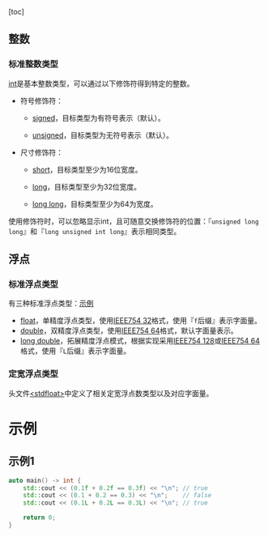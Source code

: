 [toc]

## 整数

### 标准整数类型

[int]()是基本整数类型，可以通过以下修饰符得到特定的整数。

* 符号修饰符：

  *   [signed]()，目标类型为有符号表示（默认）。

  *   [unsigned]()，目标类型为无符号表示（默认）。

* 尺寸修饰符：

  *   [short]()，目标类型至少为16位宽度。

  *   [long]()，目标类型至少为32位宽度。

  *   [long long]()，目标类型至少为64为宽度。

使用修饰符时，可以忽略显示int，且可随意交换修饰符的位置：『`unsigned long long`』和『`long unsigned int long`』表示相同类型。

## 浮点

### 标准浮点类型

有三种标准浮点类型：[示例](#示例1)

* [float]()，单精度浮点类型，使用[IEEE754 32]()格式，使用『`f`后缀』表示字面量。
* [double]()，双精度浮点类型，使用[IEEE754 64]()格式，默认字面量表示。
* [long double]()，拓展精度浮点模式，根据实现采用[IEEE754 128]()或[IEEE754 64]()格式，使用『`L`后缀』表示字面量。

### 定宽浮点类型

头文件[<stdfloat\>](https://zh.cppreference.com/w/cpp/types/floating-point)中定义了相关定宽浮点数类型以及对应字面量。

# 示例

## 示例1

```cpp
auto main() -> int {
    std::cout << (0.1f + 0.2f == 0.3f) << "\n"; // true
    std::cout << (0.1 + 0.2 == 0.3) << "\n";    // false
    std::cout << (0.1L + 0.2L == 0.3L) << "\n"; // true

    return 0;
}
```

